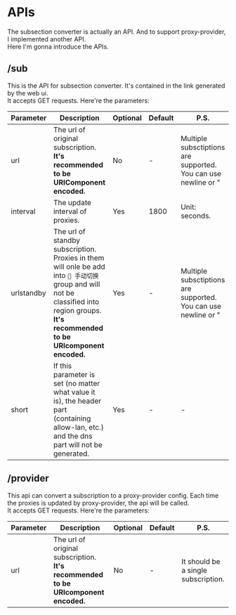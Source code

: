 # APIs
The subsection converter is actually an API. And to support proxy-provider, I implemented another API.  
Here I'm gonna introduce the APIs.  

## /sub
This is the API for subsection converter. It's contained in the link generated by the web ui.  
It accepts GET requests. Here're the parameters:  

| Parameter | Description | Optional | Default | P.S. |
| --- | --- | --- | --- | --- |
| url | The url of original subscription. **It's recommended to be URIComponent encoded.** | No | - | Multiple subsctiptions are supported. You can use newline or "|" to separate them. |
| interval | The update interval of proxies. | Yes | 1800 | Unit: seconds. |
| urlstandby | The url of standby subscription. Proxies in them will onle be add into `🚀 手动切换` group and will not be classified into region groups. **It's recommended to be URIcomponent encoded.** | Yes | - | Multiple subsctiptions are supported. You can use newline or "|" to separate them. |
| short | If this parameter is set (no matter what value it is), the header part (containing allow-lan, etc.) and the dns part will not be generated. | Yes | - | - |

## /provider
This api can convert a subscription to a proxy-provider config. Each time the proxies is updated by proxy-provider, the api will be called.  
It accepts GET requests. Here're the parameters:  

| Parameter | Description | Optional | Default | P.S. |
| --- | --- | --- | --- | --- |
| url | The url of original subscription. **It's recommended to be URIcomponent encoded.** | No | - | It should be a single subscription. |
